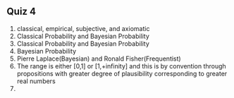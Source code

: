 ##  Quiz 4  
  
1. classical, empirical, subjective, and axiomatic  
2. Classical Probability and Bayesian Probability  
3. Classical Probability and Bayesian Probability  
4. Bayesian Probability
5. Pierre Laplace(Bayesian) and Ronald Fisher(Frequentist)
6. The range is either [0,1] or [1,+infinity] and this is by convention through propositions with greater degree of plausibility corresponding to greater real numbers
7. 
